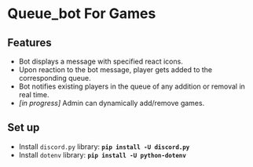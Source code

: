 # Queue_bot For Games

## Features 
* Bot displays a message with specified react icons.
* Upon reaction to the bot message, player gets added to the corresponding queue. 
* Bot notifies existing players in the queue of any addition or removal in real time. 
* <i>[in progress]</i> Admin can dynamically add/remove games.

## Set up
* Install `discord.py` library: <b>`pip install -U discord.py`</b>
* Install `dotenv` library: <b>`pip install -U python-dotenv`</b>
